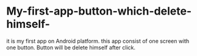# My-first-app-button-which-delete-himself-
it is my first app on Android platform.
this app consist of one screen with one button. Button will be delete himself after click.

